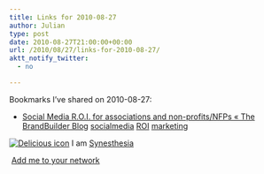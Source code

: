 ```yaml
---
title: Links for 2010-08-27
author: Julian
type: post
date: 2010-08-27T21:00:00+00:00
url: /2010/08/27/links-for-2010-08-27/
aktt_notify_twitter:
  - no

---
```

Bookmarks I&#8217;ve shared on 2010-08-27:

  * [Social Media R.O.I. for associations and non-profits/NFPs &laquo; The BrandBuilder Blog][1] 
    [socialmedia][2] [ROI][3] [marketing][4] </li> </ul> 
    
    <p class="deliciouslink">
      <a href="https://del.icio.us/synesthesia" title="See all my bookmarks on del.icio.us"><img src="https://www.synesthesia.co.uk/images/deliciousicon.jpg" alt="Delicious icon" /></a>&nbsp;I am <a href="https://del.icio.us/synesthesia" title="See all my bookmarks on del.icio.us">Synesthesia</a>
    </p>
    
    <p class="deliciouslink">
      <a href="https://del.icio.us/network?add=synesthesia" title="Add me to your del.icio.us network"><img src="https://www.synesthesia.co.uk/images/add.gif" alt="" /></a>&nbsp;<a href="https://del.icio.us/network?add=synesthesia" title="Add me to your del.icio.us network">Add me to your network</a>
    </p>

 [1]: https://thebrandbuilder.wordpress.com/2010/08/25/social-media-r-o-i-for-associations-and-non-profitsnfps
 [2]: https://delicious.com/synesthesia/socialmedia
 [3]: https://delicious.com/synesthesia/ROI
 [4]: https://delicious.com/synesthesia/marketing